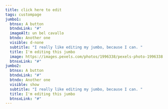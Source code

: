 ```yaml
---
title: click here to edit
tags: custompage
jumbo1:
  btnsx: A button
  btndxLink: "#"
  imageAlt: un bel cavallo
  btndx: Another one
  visible: d-none
  subtitle: "I really like editing my jumbo, because I can. "
  title: I'm editing this jumbo
  image: https://images.pexels.com/photos/1996338/pexels-photo-1996338.jpeg?auto=compress&cs=tinysrgb&h=750&w=1260
  btnsxLink: "#"
jumbo2:
  btnsx: A button
  btndxLink: "#"
  btndx: Another one
  visible: show
  subtitle: "I really like editing my jumbo, because I can. "
  title: I'm editing this jumbo
  btnsxLink: "#"
---
```

